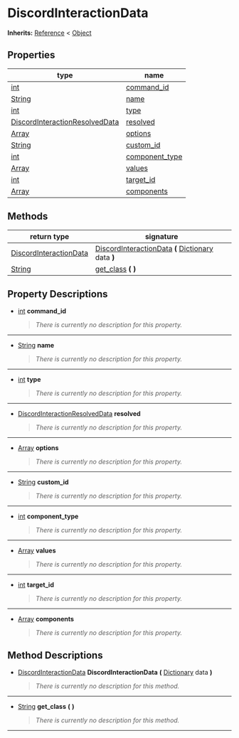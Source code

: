   
# DiscordInteractionData
  
**Inherits:** [Reference](https://docs.godotengine.org/en/3.5/classes/class_reference.html) < [Object](https://docs.godotengine.org/en/3.5/classes/class_object.html)  
  
  
## Properties
  
| type                                                                        | name                                        |
|-----------------------------------------------------------------------------|---------------------------------------------|
| [int](https://docs.godotengine.org/en/3.5/classes/class_int.html)           | [command\_id](#property-command-id)         |
| [String](https://docs.godotengine.org/en/3.5/classes/class_string.html)     | [name](#property-name)                      |
| [int](https://docs.godotengine.org/en/3.5/classes/class_int.html)           | [type](#property-type)                      |
| [DiscordInteractionResolvedData](./class_discordinteractionresolveddata.md) | [resolved](#property-resolved)              |
| [Array](https://docs.godotengine.org/en/3.5/classes/class_array.html)       | [options](#property-options)                |
| [String](https://docs.godotengine.org/en/3.5/classes/class_string.html)     | [custom\_id](#property-custom-id)           |
| [int](https://docs.godotengine.org/en/3.5/classes/class_int.html)           | [component\_type](#property-component-type) |
| [Array](https://docs.godotengine.org/en/3.5/classes/class_array.html)       | [values](#property-values)                  |
| [int](https://docs.godotengine.org/en/3.5/classes/class_int.html)           | [target\_id](#property-target-id)           |
| [Array](https://docs.godotengine.org/en/3.5/classes/class_array.html)       | [components](#property-components)          |  
  
## Methods
  
| return type                                                             | signature                                                                                                                                                 |
|-------------------------------------------------------------------------|-----------------------------------------------------------------------------------------------------------------------------------------------------------|
| [DiscordInteractionData](./class_discordinteractiondata.md)             | [DiscordInteractionData](#method-DiscordInteractionData) **(** [Dictionary](https://docs.godotengine.org/en/3.5/classes/class_dictionary.html) data **)** |
| [String](https://docs.godotengine.org/en/3.5/classes/class_string.html) | [get\_class](#method-get-class) **(**  **)**                                                                                                              |  
  
## Property Descriptions
  
- <a name="property-command-id"></a>[int](https://docs.godotengine.org/en/3.5/classes/class_int.html) **command_id**  
  
	> *There is currently no description for this property.*  
________________

- <a name="property-name"></a>[String](https://docs.godotengine.org/en/3.5/classes/class_string.html) **name**  
  
	> *There is currently no description for this property.*  
________________

- <a name="property-type"></a>[int](https://docs.godotengine.org/en/3.5/classes/class_int.html) **type**  
  
	> *There is currently no description for this property.*  
________________

- <a name="property-resolved"></a>[DiscordInteractionResolvedData](./class_discordinteractionresolveddata.md) **resolved**  
  
	> *There is currently no description for this property.*  
________________

- <a name="property-options"></a>[Array](https://docs.godotengine.org/en/3.5/classes/class_array.html) **options**  
  
	> *There is currently no description for this property.*  
________________

- <a name="property-custom-id"></a>[String](https://docs.godotengine.org/en/3.5/classes/class_string.html) **custom_id**  
  
	> *There is currently no description for this property.*  
________________

- <a name="property-component-type"></a>[int](https://docs.godotengine.org/en/3.5/classes/class_int.html) **component_type**  
  
	> *There is currently no description for this property.*  
________________

- <a name="property-values"></a>[Array](https://docs.godotengine.org/en/3.5/classes/class_array.html) **values**  
  
	> *There is currently no description for this property.*  
________________

- <a name="property-target-id"></a>[int](https://docs.godotengine.org/en/3.5/classes/class_int.html) **target_id**  
  
	> *There is currently no description for this property.*  
________________

- <a name="property-components"></a>[Array](https://docs.godotengine.org/en/3.5/classes/class_array.html) **components**  
  
	> *There is currently no description for this property.*
  
  
## Method Descriptions
  
- <a name="method-DiscordInteractionData"></a>[DiscordInteractionData](./class_discordinteractiondata.md) **DiscordInteractionData** **(** [Dictionary](https://docs.godotengine.org/en/3.5/classes/class_dictionary.html) data **)**  
  
	> *There is currently no description for this method.*  
________________

- <a name="method-get-class"></a>[String](https://docs.godotengine.org/en/3.5/classes/class_string.html) **get\_class** **(**  **)**  
  
	> *There is currently no description for this method.*  
________________

  
